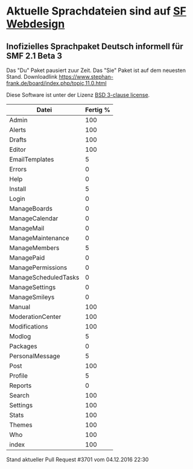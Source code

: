Aktuelle Sprachdateien sind auf [SF Webdesign](http://www.stephan-frank.de/board/index.php/topic,11.0.html)  
==========================================================================================================  

<h2>Inofizielles Sprachpaket Deutsch informell für SMF 2.1 Beta 3</h2>

Das "Du" Paket pausiert zuur Zeit. Das "Sie" Paket ist auf dem neuesten Stand. Downloadlink https://www.stephan-frank.de/board/index.php/topic,11.0.html

Diese Software ist unter der Lizenz [BSD 3-clause license](http://www.opensource.org/licenses/BSD-3-Clause).

Datei                  |Fertig %
----------------------|--------
Admin                 | 100
Alerts                | 100
Drafts                | 100
Editor                | 100
EmailTemplates        | 5
Errors                | 0
Help                  | 0
Install               | 5
Login                 | 0
ManageBoards          | 0
ManageCalendar        | 0
ManageMail            | 0
ManageMaintenance     | 0
ManageMembers         | 5
ManagePaid            | 0
ManagePermissions     | 0
ManageScheduledTasks  | 0
ManageSettings        | 0
ManageSmileys         | 0
Manual                | 100
ModerationCenter      | 100
Modifications         | 100
Modlog                | 5
Packages              | 0
PersonalMessage       | 5
Post                  | 100
Profile               | 5
Reports               | 0
Search                | 100
Settings              | 100
Stats                 | 100
Themes                | 100
Who                   | 100
index                 | 100

Stand aktueller Pull Request #3701 vom 04.12.2016 22:30
